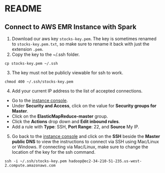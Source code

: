 # README
## Connect to AWS EMR Instance with Spark
1. Download our aws key `stocks-key.pem`. The key is sometimes renamed to `stocks-key.pem.txt`, so make sure to rename it back with just the extension `.pem`.
2. Copy the key to the ~/.ssh folder.
```
cp stocks-key.pem ~/.ssh
```
3. The key must not be publicly viewable for ssh to work.
```
chmod 400 ~/.ssh/stocks-key.pem
```
4. Add your current IP address to the list of accepted connections.
  * Go to the [instance console](https://us-west-2.console.aws.amazon.com/elasticmapreduce/home?region=us-west-2#cluster-details:j-2889D5UKY0E5L).
  * Under **Security and Access**, click on the value for **Security groups for Master**.
  * Click on the **ElasticMapReduce-master** group.
  * Click the **Actions** drop down and **Edit inbound rules**.
  * Add a rule with **Type**: SSH, **Port Range**: 22, and **Source** My IP.
5. Go back to the [instance console](https://us-west-2.console.aws.amazon.com/elasticmapreduce/home?region=us-west-2#cluster-details:j-2889D5UKY0E5L) and click on the **SSH** beside the **Master public DNS** to view the instructions to connect via SSH using Mac/Linux or Windows. If connecting via Mac/Linux, make sure to change the location of the key for the ssh command.
```
ssh -i ~/.ssh/stocks-key.pem hadoop@ec2-34-210-51-235.us-west-2.compute.amazonaws.com
```
